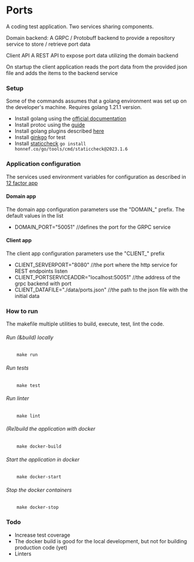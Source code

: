 # Ports

A coding test application. 
Two services sharing components.

Domain backend:
A GRPC / Protobuff backend to provide a repository service to store / retrieve port data

Client API
A REST API to expose port data utilizing the domain backend

On startup the client application reads the port data from the provided json file and adds the items to the backend service 

### Setup

Some of the commands assumes that a golang environment was set up on the developer's machine.
Requires golang 1.21.1 version.

- Install golang using the [official documentation](https://go.dev/doc/install)
- Install protoc using the [guide](https://grpc.io/docs/protoc-installation/)
- Install golang plugins described [here](https://grpc.io/docs/languages/go/quickstart/)
- Install [ginkgo](https://onsi.github.io/ginkgo/) for test
- Install [staticcheck](https://github.com/dominikh/go-tools#installation) `go install honnef.co/go/tools/cmd/staticcheck@2023.1.6`

### Application configuration
The services used environment variables for configuration as described in [12 factor app](https://12factor.net/config) 

#### Domain app

The domain app configuration parameters use the "DOMAIN_" prefix. The default values in the list

- DOMAIN_PORT="50051" //defines the port for the GRPC service

#### Client app

The client app configuration parameters use the "CLIENT_" prefix

- CLIENT_SERVERPORT="8080" //the port where the http service for REST endpoints listen
- CLIENT_PORTSERVICEADDR="localhost:50051"  //the address of the grpc backend with port
- CLIENT_DATAFILE="./data/ports.json" //the path to the json file with the initial data

### How to run

The makefile multiple utilities to build, execute, test, lint the code.

###### Run (&build) locally
```shell
    make run
```

###### Run tests
```shell
    make test
```

###### Run linter
```shell
    make lint
```

###### (Re)build the application with docker
```shell
    make docker-build
```

###### Start the application in docker
```shell
    make docker-start
```

###### Stop the docker containers
```shell
    make docker-stop
```

### Todo
- Increase test coverage
- The docker build is good for the local development, but not for building production code (yet)
- Linters